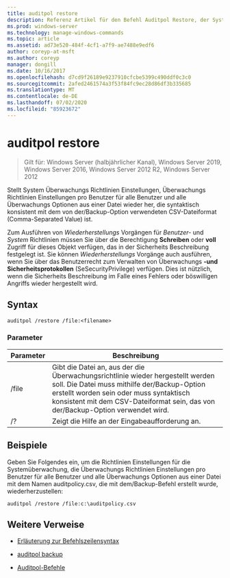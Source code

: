 ```yaml
---
title: auditpol restore
description: Referenz Artikel für den Befehl Auditpol Restore, der Systemüberwachungs-Richtlinien Einstellungen, Überwachungs Richtlinien Einstellungen pro Benutzer für alle Benutzer und alle Überwachungs Optionen aus einer Datei, die syntaktisch konsistent mit dem von der Option/Backup verwendeten CSV-Dateiformat (Comma-Separated Value) ist, wiederherstellt.
ms.prod: windows-server
ms.technology: manage-windows-commands
ms.topic: article
ms.assetid: ad73e520-484f-4cf1-a7f9-ae7488e9edf6
author: coreyp-at-msft
ms.author: coreyp
manager: dongill
ms.date: 10/16/2017
ms.openlocfilehash: d7cd9f26189e9237910cfcbe5399c490ddf0c3c0
ms.sourcegitcommit: 2afed2461574a3f53f84fc9ec28d86df3b335685
ms.translationtype: MT
ms.contentlocale: de-DE
ms.lasthandoff: 07/02/2020
ms.locfileid: "85923672"
---
```

# <a name="auditpol-restore"></a>auditpol restore

> Gilt für: Windows Server (halbjährlicher Kanal), Windows Server 2019, Windows Server 2016, Windows Server 2012 R2, Windows Server 2012

Stellt System Überwachungs Richtlinien Einstellungen, Überwachungs Richtlinien Einstellungen pro Benutzer für alle Benutzer und alle Überwachungs Optionen aus einer Datei wieder her, die syntaktisch konsistent mit dem von der/Backup-Option verwendeten CSV-Dateiformat (Comma-Separated Value) ist.

Zum Ausführen von *Wiederherstellungs* Vorgängen für *Benutzer-* und *System* Richtlinien müssen Sie über die Berechtigung **Schreiben** oder **voll** Zugriff für dieses Objekt verfügen, das in der Sicherheits Beschreibung festgelegt ist. Sie können *Wiederherstellungs* Vorgänge auch ausführen, wenn Sie über das Benutzerrecht zum Verwalten von Überwachungs **-und Sicherheitsprotokollen** (SeSecurityPrivilege) verfügen. Dies ist nützlich, wenn die Sicherheits Beschreibung im Falle eines Fehlers oder böswilligen Angriffs wieder hergestellt wird.

## <a name="syntax"></a>Syntax

```
auditpol /restore /file:<filename>
```

### <a name="parameters"></a>Parameter

| Parameter | Beschreibung |
| ------- | -------- |
| /file | Gibt die Datei an, aus der die Überwachungsrichtlinie wieder hergestellt werden soll. Die Datei muss mithilfe der/Backup-Option erstellt worden sein oder muss syntaktisch konsistent mit dem CSV-Dateiformat sein, das von der/Backup-Option verwendet wird. |
| /? |Zeigt die Hilfe an der Eingabeaufforderung an. |

## <a name="examples"></a>Beispiele

Geben Sie Folgendes ein, um die Richtlinien Einstellungen für die Systemüberwachung, die Überwachungs Richtlinien Einstellungen pro Benutzer für alle Benutzer und alle Überwachungs Optionen aus einer Datei mit dem Namen auditpolicy.csv, die mit dem/Backup-Befehl erstellt wurde, wiederherzustellen:

```
auditpol /restore /file:c:\auditpolicy.csv
```

## <a name="additional-references"></a>Weitere Verweise

- [Erläuterung zur Befehlszeilensyntax](command-line-syntax-key.md)

- [auditpol backup](auditpol-backup.md)

- [Auditpol-Befehle](auditpol.md)
